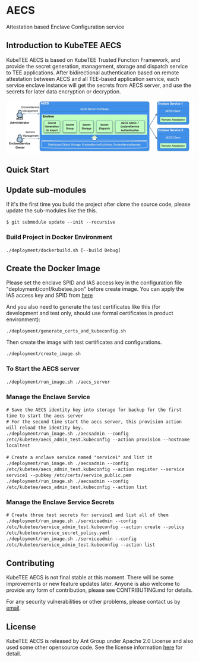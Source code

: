# AECS

Attestation based Enclave Configuration service


## Introduction to KubeTEE AECS
KubeTEE AECS is based on KubeTEE Trusted Function Framework, and provide the
secret generation, management, storage and dispatch service to TEE applications.
After bidirectional authentication based on remote attestation between AECS and
all TEE-based application service, each service enclave instance will get the secrets
from AECS server, and use the secrets for later data encryption or decryption.

![AECS](docs/aecs.jpg)


## Quick Start

## Update sub-modules

If it's the first time you build the project after clone the source code,
please update the sub-modules like the this.

```
$ git submodule update --init --recursive
```

### Build Project in Docker Environment

```
./deployment/dockerbuild.sh [--build Debug]
```

## Create the Docker Image


Please set the enclave SPID and IAS access key in the configuration file "deployment/conf/kubetee.json" before create image.
You can apply the IAS access key and SPID from [here](https://api.portal.trustedservices.intel.com/EPID-attestation)

And you also need to generate the test certificates like this (for development and test only, should use formal certificates in product environment):

```
./deployment/generate_certs_and_kubeconfig.sh
```

Then create the image with test certificates and configurations.

```
./deployment/create_image.sh
```

### To Start the AECS server

```
./deployment/run_image.sh ./aecs_server
```

### Manage the Enclave Service

```
# Save the AECS identity key into storage for backup for the first time to start the aecs server
# For the second time start the aecs server, this provision action will reload the identity key.
./deployment/run_image.sh ./aecsadmin --config /etc/kubetee/aecs_admin_test.kubeconfig --action provision --hostname localtest

# Create a enclave service named "service1" and list it
./deployment/run_image.sh ./aecsadmin --config /etc/kubetee/aecs_admin_test.kubeconfig --action register --service service1 --pubkey /etc/certs/service_public.pem
./deployment/run_image.sh ./aecsadmin --config /etc/kubetee/aecs_admin_test.kubeconfig --action list
```

### Manage the Enclave Service Secrets

```
# Create three test secrets for service1 and list all of them
./deployment/run_image.sh ./serviceadmin --config /etc/kubetee/service_admin_test.kubeconfig --action create --policy /etc/kubetee/service_secret_policy.yaml
./deployment/run_image.sh ./serviceadmin --config /etc/kubetee/service_admin_test.kubeconfig --action list
```

## Contributing

KubeTEE AECS is not final stable at this moment. There will be some improvements or new feature updates later.
Anyone is also welcome to provide any form of contribution, please see CONTRIBUTING.md for details.

For any security vulnerabilities or other problems, please contact us by [email](mailto:SOFAEnclaveSecurity@list.alibaba-inc.com).


## License
KubeTEE AECS is released by Ant Group under Apache 2.0 License and also used some other opensource code.
See the license information [here](LICENSE) for detail.
